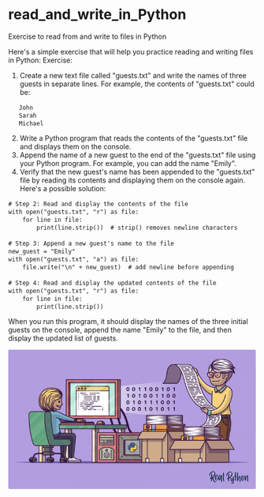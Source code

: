 # read_and_write_in_Python
Exercise to read from and write to files in Python

Here's a simple exercise that will help you practice reading and writing files in Python:
Exercise:
1. Create a new text file called "guests.txt" and write the names of three guests in separate lines.
   For example, the contents of "guests.txt" could be:

```
   John
   Sarah
   Michael
```
2. Write a Python program that reads the contents of the "guests.txt" file and displays them on the console.
3. Append the name of a new guest to the end of the "guests.txt" file using your Python program. For example, you can add the name "Emily".
4. Verify that the new guest's name has been appended to the "guests.txt" file by reading its contents and displaying them on the console again.
Here's a possible solution:

```
# Step 2: Read and display the contents of the file
with open("guests.txt", "r") as file:
    for line in file:
        print(line.strip())  # strip() removes newline characters

# Step 3: Append a new guest's name to the file
new_guest = "Emily"
with open("guests.txt", "a") as file:
    file.write("\n" + new_guest)  # add newline before appending

# Step 4: Read and display the updated contents of the file
with open("guests.txt", "r") as file:
    for line in file:
        print(line.strip())

```

When you run this program, it should display the names of the three initial guests on the console, append the name "Emily" to the file, and then display the updated list of guests.

<img src="image/read_write_image.png">
